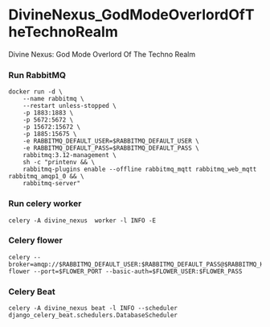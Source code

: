 # DivineNexus_GodModeOverlordOfTheTechnoRealm
Divine Nexus: God Mode Overlord Of The Techno Realm

### Run RabbitMQ 
```
docker run -d \
    --name rabbitmq \
    --restart unless-stopped \
    -p 1883:1883 \
    -p 5672:5672 \
    -p 15672:15672 \
    -p 1885:15675 \
    -e RABBITMQ_DEFAULT_USER=$RABBITMQ_DEFAULT_USER \
    -e RABBITMQ_DEFAULT_PASS=$RABBITMQ_DEFAULT_PASS \
    rabbitmq:3.12-management \
    sh -c "printenv && \
    rabbitmq-plugins enable --offline rabbitmq_mqtt rabbitmq_web_mqtt rabbitmq_amqp1_0 && \
    rabbitmq-server"

```


### Run celery worker
```
celery -A divine_nexus  worker -l INFO -E
```


### Celery flower 
```
celery --broker=amqp://$RABBITMQ_DEFAULT_USER:$RABBITMQ_DEFAULT_PASS@$RABBITMQ_HOST:$RABBITMQ_PORT/ flower --port=$FLOWER_PORT --basic-auth=$FLOWER_USER:$FLOWER_PASS
```


### Celery Beat 
```
celery -A divine_nexus beat -l INFO --scheduler django_celery_beat.schedulers.DatabaseScheduler

```